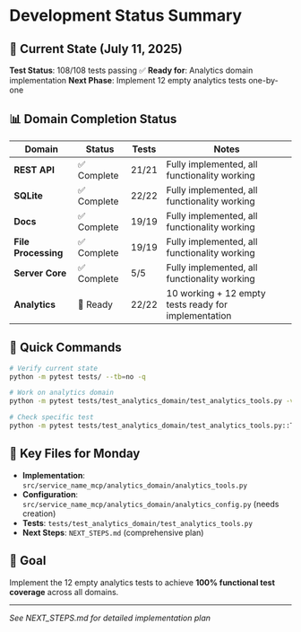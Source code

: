 # Development Status Summary

## 🎯 Current State (July 11, 2025)

**Test Status**: 108/108 tests passing ✅
**Ready for**: Analytics domain implementation
**Next Phase**: Implement 12 empty analytics tests one-by-one

## 📊 Domain Completion Status

| Domain | Status | Tests | Notes |
|--------|--------|-------|-------|
| **REST API** | ✅ Complete | 21/21 | Fully implemented, all functionality working |
| **SQLite** | ✅ Complete | 22/22 | Fully implemented, all functionality working |
| **Docs** | ✅ Complete | 19/19 | Fully implemented, all functionality working |
| **File Processing** | ✅ Complete | 19/19 | Fully implemented, all functionality working |
| **Server Core** | ✅ Complete | 5/5 | Fully implemented, all functionality working |
| **Analytics** | 🚧 Ready | 22/22 | 10 working + 12 empty tests ready for implementation |

## 🎲 Quick Commands

```bash
# Verify current state
python -m pytest tests/ --tb=no -q

# Work on analytics domain
python -m pytest tests/test_analytics_domain/test_analytics_tools.py -v

# Check specific test
python -m pytest tests/test_analytics_domain/test_analytics_tools.py::TestClass::test_name -v
```

## 📂 Key Files for Monday

- **Implementation**: `src/service_name_mcp/analytics_domain/analytics_tools.py`
- **Configuration**: `src/service_name_mcp/analytics_domain/analytics_config.py` (needs creation)
- **Tests**: `tests/test_analytics_domain/test_analytics_tools.py`
- **Next Steps**: `NEXT_STEPS.md` (comprehensive plan)

## 🏁 Goal

Implement the 12 empty analytics tests to achieve **100% functional test coverage** across all domains.

---
*See NEXT_STEPS.md for detailed implementation plan*
